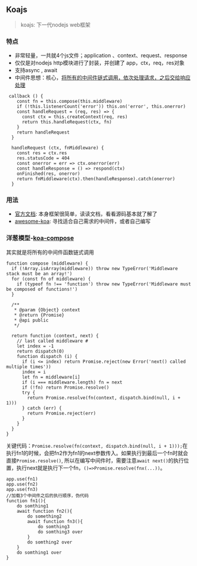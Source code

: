 ## Koajs
>koajs: 下一代nodejs web框架

### 特点
* 非常轻量，一共就4个js文件；application 、context、request、response
* 仅仅是对nodejs http模块进行了封装，并创建了 app，ctx，req，res对象
* 支持async , await
* 中间件思想：核心，[将所有的中间件链式调用，依次处理请求，之后交给响应处理](https://github.com/koajs/koa/blob/master/lib/application.js#L135-L161)
```
 callback () {
    const fn = this.compose(this.middleware)
    if (!this.listenerCount('error')) this.on('error', this.onerror)
    const handleRequest = (req, res) => {
      const ctx = this.createContext(req, res)
      return this.handleRequest(ctx, fn)
    }
    return handleRequest
  }

  handleRequest (ctx, fnMiddleware) {
    const res = ctx.res
    res.statusCode = 404
    const onerror = err => ctx.onerror(err)
    const handleResponse = () => respond(ctx)
    onFinished(res, onerror)
    return fnMiddleware(ctx).then(handleResponse).catch(onerror)
  }
```

### 用法
* [官方文档](https://koajs.com/): 本身框架很简单，读读文档，看看源码基本就了解了
* [awesome-koa](https://github.com/ellerbrock/awesome-koa): 寻找适合自己需求的中间件，或者自己编写

### 洋葱模型-[koa-compose](https://github.com/koajs/compose/blob/master/index.js#L19)
其实就是将所有的中间件函数链式调用
```
function compose (middleware) {
  if (!Array.isArray(middleware)) throw new TypeError('Middleware stack must be an array!')
  for (const fn of middleware) {
    if (typeof fn !== 'function') throw new TypeError('Middleware must be composed of functions!')
  }

  /**
   * @param {Object} context
   * @return {Promise}
   * @api public
   */

  return function (context, next) {
    // last called middleware #
    let index = -1
    return dispatch(0)
    function dispatch (i) {
      if (i <= index) return Promise.reject(new Error('next() called multiple times'))
      index = i
      let fn = middleware[i]
      if (i === middleware.length) fn = next
      if (!fn) return Promise.resolve()
      try {
        return Promise.resolve(fn(context, dispatch.bind(null, i + 1)))
      } catch (err) {
        return Promise.reject(err)
      }
    }
  }
}
```
关键代码：`Promise.resolve(fn(context, dispatch.bind(null, i + 1)));`在执行fn1的时候，会把fn2作为fn1的next参数传入。如果执行到最后一个fn时就会直接`Promise.resolve()`, 所以在编写中间件时，需要注意`await next()`的执行位置，执行next就是执行下一个fn，`()=>Promise.resolve(fnx(...))`。
```
app.use(fn1)
app.use(fn2)
app.use(fn3)
//加载3个中间件之后的执行顺序，伪代码
function fn1(){
    do somthing1
    await function fn2(){
        do something2
        await function fn3(){
            do somthing3
            do somthing3 over
        }
        do somthing2 over
    }
    do somthing1 over
}
```
